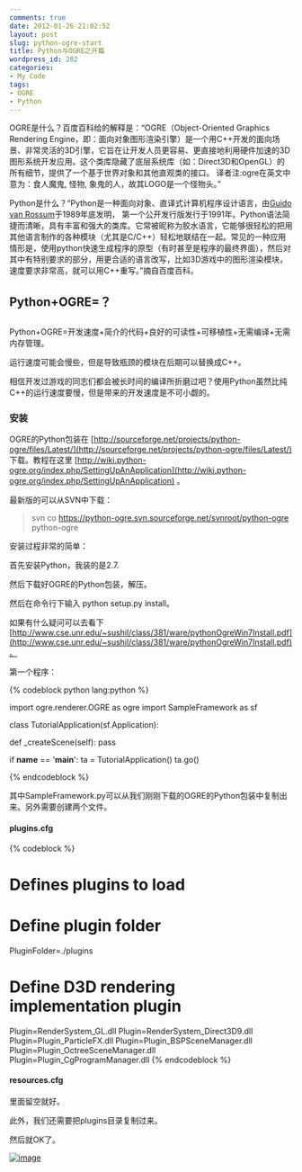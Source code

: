 ```yaml
---
comments: true
date: 2012-01-26 21:02:52
layout: post
slug: python-ogre-start
title: Python与OGRE之开篇
wordpress_id: 282
categories:
- My Code
tags:
- OGRE
- Python
---
```


OGRE是什么？百度百科给的解释是：“OGRE（Object-Oriented Graphics Rendering Engine，即：面向对象图形渲染引擎）是一个用C++开发的面向场景、非常灵活的3D引擎，它旨在让开发人员更容易、更直接地利用硬件加速的3D图形系统开发应用。这个类库隐藏了底层系统库（如：Direct3D和OpenGL）的所有细节，提供了一个基于世界对象和其他直观类的接口。 译者注:ogre在英文中意为：食人魔鬼, 怪物, 象鬼的人，故其LOGO是一个怪物头。”

Python是什么？“Python是一种面向对象、直译式计算机程序设计语言，由[Guido van Rossum](http://baike.baidu.com/view/2975166.htm)于1989年底发明， 第一个公开发行版发行于1991年。Python语法简捷而清晰，具有丰富和强大的类库。它常被昵称为胶水语言，它能够很轻松的把用其他语言制作的各种模块（尤其是C/C++）轻松地联结在一起。常见的一种应用情形是，使用python快速生成程序的原型（有时甚至是程序的最终界面），然后对其中有特别要求的部分，用更合适的语言改写，比如3D游戏中的图形渲染模块，速度要求非常高，就可以用C++重写。”摘自百度百科。


## Python+OGRE=？


<!-- more -->


## 


Python+OGRE=开发速度+简介的代码+良好的可读性+可移植性+无需编译+无需内存管理。

运行速度可能会慢些，但是导致瓶颈的模块在后期可以替换成C++。

相信开发过游戏的同志们都会被长时间的编译所折磨过吧？使用Python虽然比纯C++的运行速度要慢，但是带来的开发速度是不可小觑的。


### 安装


OGRE的Python包装在 [http://sourceforge.net/projects/python-ogre/files/Latest/](http://sourceforge.net/projects/python-ogre/files/Latest/) 下载。教程在这里 [http://wiki.python-ogre.org/index.php/SettingUpAnApplication](http://wiki.python-ogre.org/index.php/SettingUpAnApplication) 。

最新版的可以从SVN中下载：


> svn co https://python-ogre.svn.sourceforge.net/svnroot/python-ogre python-ogre


安装过程非常的简单：

首先安装Python，我装的是2.7.

然后下载好OGRE的Python包装，解压。

然后在命令行下输入 python setup.py install。

如果有什么疑问可以去看下 [http://www.cse.unr.edu/~sushil/class/381/ware/pythonOgreWin7Install.pdf](http://www.cse.unr.edu/~sushil/class/381/ware/pythonOgreWin7Install.pdf)。

第一个程序：


{% codeblock python lang:python %}

import ogre.renderer.OGRE as ogre
import SampleFramework as sf

class TutorialApplication(sf.Application):

   def _createScene(self):
       pass

if __name__ == '__main__':
   ta = TutorialApplication()
   ta.go()


{% endcodeblock %}


其中SampleFramework.py可以从我们刚刚下载的OGRE的Python包装中复制出来。另外需要创建两个文件。


#### plugins.cfg




> 

{% codeblock %}
# Defines plugins to load

# Define plugin folder
PluginFolder=./plugins

# Define D3D rendering implementation plugin
Plugin=RenderSystem_GL.dll
Plugin=RenderSystem_Direct3D9.dll
Plugin=Plugin_ParticleFX.dll
Plugin=Plugin_BSPSceneManager.dll
Plugin=Plugin_OctreeSceneManager.dll
Plugin=Plugin_CgProgramManager.dll
{% endcodeblock %}






#### resources.cfg


里面留空就好。

此外，我们还需要把plugins目录复制过来。

然后就OK了。

[![image](http://everet.org/wp-content/uploads/2012/01/image_thumb3.png)](http://everet.org/wp-content/uploads/2012/01/image3.png)
